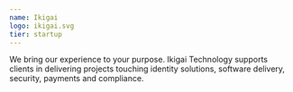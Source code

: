 ```yaml
---
name: Ikigai
logo: ikigai.svg
tier: startup
---
```


We bring our experience to your purpose.
Ikigai Technology supports clients in delivering projects touching identity solutions, software delivery, security, payments and compliance.

